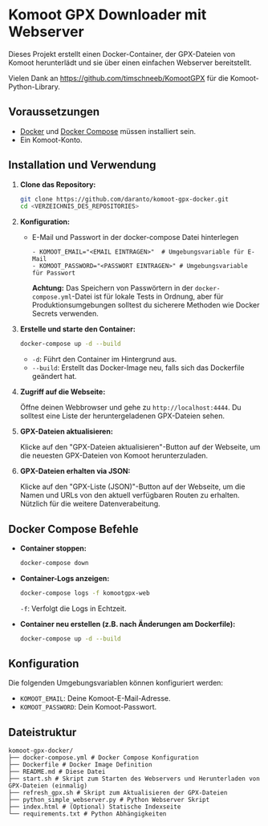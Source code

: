 # Komoot GPX Downloader mit Webserver

Dieses Projekt erstellt einen Docker-Container, der GPX-Dateien von Komoot herunterlädt und sie über einen einfachen Webserver bereitstellt.

Vielen Dank an https://github.com/timschneeb/KomootGPX für die Komoot-Python-Library.

## Voraussetzungen

*   [Docker](https://www.docker.com/) und [Docker Compose](https://docs.docker.com/compose/install/) müssen installiert sein.
*   Ein Komoot-Konto.

## Installation und Verwendung

1.  **Clone das Repository:**

    ```bash
    git clone https://github.com/daranto/komoot-gpx-docker.git
    cd <VERZEICHNIS_DES_REPOSITORIES>
    ```

2.  **Konfiguration:**

    *   E-Mail und Passwort in der docker-compose Datei hinterlegen

        ```
        - KOMOOT_EMAIL="<EMAIL EINTRAGEN>"  # Umgebungsvariable für E-Mail
        - KOMOOT_PASSWORD="<PASSWORT EINTRAGEN>" # Umgebungsvariable für Passwort
        ```

        **Achtung:** Das Speichern von Passwörtern in der `docker-compose.yml`-Datei ist für lokale Tests in Ordnung, aber für Produktionsumgebungen solltest du sicherere Methoden wie Docker Secrets verwenden.

3.  **Erstelle und starte den Container:**

    ```bash
    docker-compose up -d --build
    ```

    *   `-d`: Führt den Container im Hintergrund aus.
    *   `--build`: Erstellt das Docker-Image neu, falls sich das Dockerfile geändert hat.

4.  **Zugriff auf die Webseite:**

    Öffne deinen Webbrowser und gehe zu `http://localhost:4444`. Du solltest eine Liste der heruntergeladenen GPX-Dateien sehen.

5.  **GPX-Dateien aktualisieren:**

    Klicke auf den "GPX-Dateien aktualisieren"-Button auf der Webseite, um die neuesten GPX-Dateien von Komoot herunterzuladen.

6.  **GPX-Dateien erhalten via JSON:**

    Klicke auf den "GPX-Liste (JSON)"-Button auf der Webseite, um die Namen und URLs von den aktuell verfügbaren Routen zu erhalten. Nützlich für die weitere Datenverabeitung. 

## Docker Compose Befehle

*   **Container stoppen:**

    ```bash
    docker-compose down
    ```

*   **Container-Logs anzeigen:**

    ```bash
    docker-compose logs -f komootgpx-web
    ```

    `-f`: Verfolgt die Logs in Echtzeit.

*   **Container neu erstellen (z.B. nach Änderungen am Dockerfile):**

    ```bash
    docker-compose up -d --build
    ```

## Konfiguration

Die folgenden Umgebungsvariablen können konfiguriert werden:

*   `KOMOOT_EMAIL`: Deine Komoot-E-Mail-Adresse.
*   `KOMOOT_PASSWORD`: Dein Komoot-Passwort.

## Dateistruktur
```
komoot-gpx-docker/
├── docker-compose.yml # Docker Compose Konfiguration
├── Dockerfile # Docker Image Definition
├── README.md # Diese Datei
├── start.sh # Skript zum Starten des Webservers und Herunterladen von GPX-Dateien (einmalig)
├── refresh_gpx.sh # Skript zum Aktualisieren der GPX-Dateien
├── python_simple_webserver.py # Python Webserver Skript
├── index.html # (Optional) Statische Indexseite
└── requirements.txt # Python Abhängigkeiten
```
